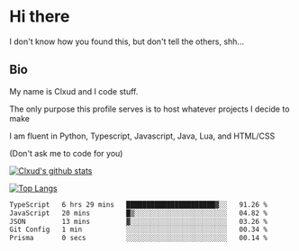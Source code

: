 

# Hi there
I don't know how you found this, but don't tell the others, shh...

## Bio
My name is Clxud and I code stuff.

The only purpose this profile serves is to host whatever projects I decide to make

I am fluent in Python, Typescript, Javascript, Java, Lua, and HTML/CSS



(Don't ask me to code for you)

[![Clxud's github stats](https://github-readme-stats.vercel.app/api?username=cloudwithax&count_private=true&theme=dark&show_icons=true)](https://github.com/anuraghazra/github-readme-stats) 

[![Top Langs](https://github-readme-stats.vercel.app/api/top-langs/?username=cloudwithax&theme=dark)](https://github.com/anuraghazra/github-readme-stats)

<!--START_SECTION:waka-->

```txt
TypeScript   6 hrs 29 mins   ██████████████████████▓░░   91.26 %
JavaScript   20 mins         █▒░░░░░░░░░░░░░░░░░░░░░░░   04.82 %
JSON         13 mins         ▓░░░░░░░░░░░░░░░░░░░░░░░░   03.26 %
Git Config   1 min           ░░░░░░░░░░░░░░░░░░░░░░░░░   00.34 %
Prisma       0 secs          ░░░░░░░░░░░░░░░░░░░░░░░░░   00.14 %
```

<!--END_SECTION:waka-->







